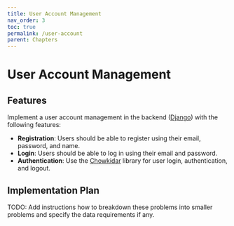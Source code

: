 ```yaml
---
title: User Account Management
nav_order: 3
toc: true
permalink: /user-account
parent: Chapters
---
```

# User Account Management

## Features
Implement a user account management in the backend ([Django]) with the following features:
- **Registration**: Users should be able to register using their email, password, and name.
- **Login**: Users should be able to log in using their email and password.
- **Authentication**: Use the [Chowkidar] library for user login, authentication, and logout.

## Implementation Plan
TODO: Add instructions how to breakdown these problems into smaller problems and specify the data requirements if any.


[Django]: https://docs.djangoproject.com/
[Chowkidar]: https://github.com/aswinshenoy/chowkidar
